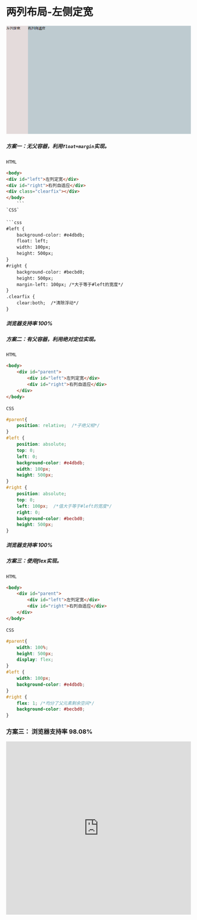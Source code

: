 # <b>两列布局-左侧定宽</b>

![layout1](./../assets/layout1.png)

##### <b>方案一：无父容器，利用`float+margin`实现。</b>

`HTML`

```html
<body>
<div id="left">左列定宽</div>
<div id="right">右列自适应</div>
<div class="clearfix"></div>
</body>
    ```
`CSS`

```css
#left {
    background-color: #e4dbdb;
    float: left;
    width: 100px;
    height: 500px;
}
#right {
    background-color: #becbd0;
    height: 500px;
    margin-left: 100px; /*大于等于#left的宽度*/
}
.clearfix {
    clear:both;  /*清除浮动*/
}
```
##### <b>浏览器支持率 100%</b>

##### <b>方案二：有父容器，利用绝对定位实现。</b>

`HTML`
```html
<body>
    <div id="parent">
        <div id="left">左列定宽</div>
        <div id="right">右列自适应</div>
    </div>
</body>
```
`CSS`

```css
#parent{
    position: relative;  /*子绝父相*/
}
#left {
    position: absolute;
    top: 0;
    left: 0;
    background-color: #e4dbdb;
    width: 100px;
    height: 500px;
}
#right {
    position: absolute;
    top: 0;
    left: 100px;  /*值大于等于#left的宽度*/
    right: 0;
    background-color: #becbd0;
    height: 500px;
}
```
##### <b>浏览器支持率 100%</b>

##### <b>方案三：使用flex实现。</b>

`HTML`
```html
<body>
    <div id="parent">
        <div id="left">左列定宽</div>
        <div id="right">右列自适应</div>
    </div>
</body>
```
`CSS`

```css
#parent{
    width: 100%;
    height: 500px;
    display: flex;
}
#left {
    width: 100px;
    background-color: #e4dbdb;
}
#right {
    flex: 1; /*均分了父元素剩余空间*/
    background-color: #becbd0;
}
```
### <b>方案三： 浏览器支持率 98.08%</b>
<iframe src="https://caniuse.bitsofco.de/embed/index.html?feat=flexbox&amp;periods=future_1,current,past_1,past_2,past_3&amp;accessible-colours=false" frameborder="0" width="100%" height="472px"></iframe>


